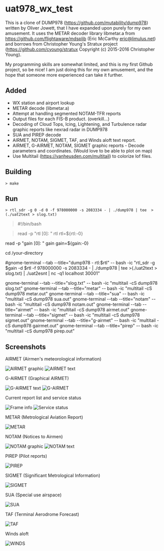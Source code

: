 # uat978_wx_test

This is a clone of DUMP978 (https://github.com/mutability/dump978) written by Oliver Jowett, that I have expanded upon purely for my own amusement. It uses the METAR decoder library libmetar.a from https://github.com/flightaware/mdsplib (Eric McCarthy eric@limulus.net) and borrows from Christopher Young's Stratux project (https://github.com/cyoung/stratux Copyright (c) 2015-2016 Christopher Young).

My programming skills are somewhat limited, and this is my first Github project, so be nice! I am just doing this for my own amusement, and the hope that someone more experienced can take it further.

## Added
* WX station and airport lookup
* METAR decode (libmetar.a)
* Attempt at handling segmented NOTAM-TFR reports
* Output files for each FIS-B product. (overkill...)
* Decoding of Cloud Tops, Icing, Lightening, and Turbulence radar graphic reports like nexrad radar in DUMP978
* SUA and PIREP decode
* AIRMET, NOTAM, SIGMET, TAF, and Winds aloft text report.
* AIRMET, G-AIRMET, NOTAM, SIGMET graphic reports - Decode parameters and coordinates. (Would love to be able to plot on map)
* Use Multitail (https://vanheusden.com/multitail) to colorize lof files.

## Building

    > make
    
## Run

    > rtl_sdr -g 0 -d 0 -f 978000000 -s 2083334 - | ./dump978 | tee  >(./uat2text > slog.txt)

>   #!/bin/bash

>   read -p "rtl [0]: " rtl
>   rtl=${rtl:-0}

read -p "gain [0]: " gain
gain=${gain:-0}

cd /your-directory

#gnome-terminal --tab --title="dump978 - rtl:$rtl" -- bash -ic "rtl_sdr -g $gain -d $rtl -f 978000000 -s 2083334 - | ./dump978 | tee  >(./uat2text > slog.txt) | ./uat2esnt | nc -q1 localhost 30001" 

gnome-terminal --tab --title="slog.txt" -- bash -ic "multitail -cS dump978 slog.txt"
gnome-terminal --tab --title="metar"    -- bash -ic "multitail -cS dump978 metar.out"
gnome-terminal --tab --title="sua"      -- bash -ic "multitail -cS dump978 sua.out"
gnome-terminal --tab --title="notam"    -- bash -ic "multitail -cS dump978 notam.out"
gnome-terminal --tab --title="airmet"   -- bash -ic "multitail -cS dump978 airmet.out"
gnome-terminal --tab --title="sigmet"   -- bash -ic "multitail -cS dump978 sigmet.out"
gnome-terminal --tab --title="g-airmet" -- bash -ic "multitail -cS dump978 gairmet.out"
gnome-terminal --tab --title="pirep"    -- bash -ic "multitail -cS dump978 pirep.out"




## Screenshots

AIRMET (Airmen's meteorological information)

![AIRMET graphic](https://github.com/Oojimentis/uat978_wx_test/blob/master/uat978_wx_text/docs/airmet_graphic_screen.png)
![AIRMET text](https://github.com/Oojimentis/uat978_wx_test/blob/master/uat978_wx_text/docs/airmet_text_screen.png)

G-AIRMET (Graphical AIRMET)

![G-AIRMET text](https://github.com/Oojimentis/uat978_wx_test/blob/master/uat978_wx_text/docs/g-airmet_screen.png)
![G-AIRMET](https://github.com/Oojimentis/uat978_wx_test/blob/master/uat978_wx_text/docs/g-airmet2_screen.png)

Current report list and service status

![Frame info](https://github.com/Oojimentis/uat978_wx_test/blob/master/uat978_wx_text/docs/info_frame_screen.png)
![Service status](https://github.com/Oojimentis/uat978_wx_test/blob/master/uat978_wx_text/docs/service_status_screen.png)

METAR (Metrological Aviation Report)

![METAR](https://github.com/Oojimentis/uat978_wx_test/blob/master/uat978_wx_text/docs/metar_screen.png)

NOTAM (Notices to Airmen)

![NOTAM graphic](https://github.com/Oojimentis/uat978_wx_test/blob/master/uat978_wx_text/docs/notam_graphic_screen.png)
![NOTAM text](https://github.com/Oojimentis/uat978_wx_test/blob/master/uat978_wx_text/docs/notam_text_screen.png)

PIREP (Pilot reports)

![PIREP](https://github.com/Oojimentis/uat978_wx_test/blob/master/uat978_wx_text/docs/pirep_screen.png)

SIGMET (Significant Metrological Information)

![SIGMET](https://github.com/Oojimentis/uat978_wx_test/blob/master/uat978_wx_text/docs/sigmet_screen.png)

SUA (Special use airspace)

![SUA](https://github.com/Oojimentis/uat978_wx_test/blob/master/uat978_wx_text/docs/sua_screen.png)

TAF (Terminal Aerodrome Forecast)

![TAF](https://github.com/Oojimentis/uat978_wx_test/blob/master/uat978_wx_text/docs/taf_screen.png)

Winds aloft

![WINDS](https://github.com/Oojimentis/uat978_wx_test/blob/master/uat978_wx_text/docs/winds_screen.png)
